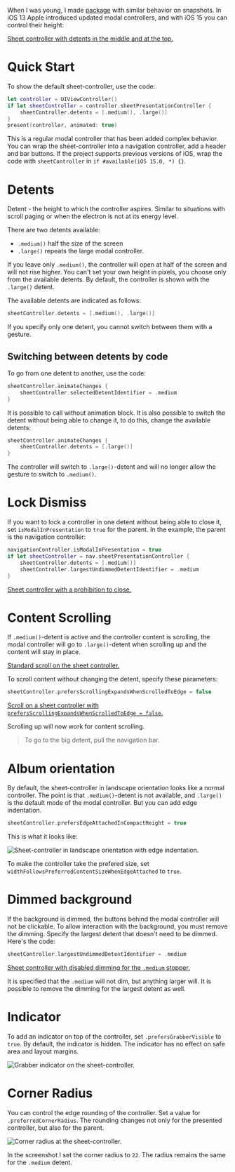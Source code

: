 When I was young, I made [package](https://github.com/ivanvorobei/SPStorkController) with similar behavior on snapshots. In iOS 13 Apple introduced updated modal controllers, and with iOS 15 you can control their height:

[Sheet controller with detents in the middle and at the top.](https://cdn.sparrowcode.io/tutorials/uisheetpresentationcontroller/header.mov)

# Quick Start 

To show the default sheet-controller, use the code:

```swift
let controller = UIViewController()
if let sheetController = controller.sheetPresentationController {
    sheetController.detents = [.medium(), .large()]
}
present(controller, animated: true)
```

This is a regular modal controller that has been added complex behavior. You can wrap the sheet-controller into a navigation controller, add a header and bar buttons. If the project supports previous versions of iOS, wrap the code with `sheetController` in `if #available(iOS 15.0, *) {}`.

# Detents

Detent - the height to which the controller aspires. Similar to situations with scroll paging or when the electron is not at its energy level.

There are two detents available:
- `.medium()` half the size of the screen 
- `.large()` repeats the large modal controller. 

If you leave only `.medium()`, the controller will open at half of the screen and will not rise higher. You can't set your own height in pixels, you choose only from the available detents. By default, the controller is shown with the `.large()` detent.

The available detents are indicated as follows:

```swift
sheetController.detents = [.medium(), .large()]
```

If you specify only one detent, you cannot switch between them with a gesture.

## Switching between detents by code

To go from one detent to another, use the code:

```swift
sheetController.animateChanges {
    sheetController.selectedDetentIdentifier = .medium
}
```

It is possible to call without animation block. It is also possible to switch the detent without being able to change it, to do this, change the available detents:

```swift
sheetController.animateChanges {
    sheetController.detents = [.large()]
}
```

The controller will switch to `.large()`-detent and will no longer allow the gesture to switch to `.medium()`.

# Lock Dismiss

If you want to lock a controller in one detent without being able to close it, set `isModalInPresentation` to `true` for the parent. In the example, the parent is the navigation controller:

```swift
navigationController.isModalInPresentation = true
if let sheetController = nav.sheetPresentationController {
    sheetController.detents = [.medium()]
    sheetController.largestUndimmedDetentIdentifier = .medium
}
```

[Sheet controller with a prohibition to close.](https://cdn.sparrowcode.io/tutorials/uisheetpresentationcontroller/prevent-dismiss.mov)

# Content Scrolling

If `.medium()`-detent is active and the controller content is scrolling, the modal controller will go to `.large()`-detent when scrolling up and the content will stay in place.

[Standard scroll on the sheet controller.](https://cdn.sparrowcode.io/tutorials/uisheetpresentationcontroller/scrolling-expands-true.mov)

To scroll content without changing the detent, specify these parameters:

```swift
sheetController.prefersScrollingExpandsWhenScrolledToEdge = false
```

[Scroll on a sheet controller with `prefersScrollingExpandsWhenScrolledToEdge = false`.](https://cdn.sparrowcode.io/tutorials/uisheetpresentationcontroller/scrolling-expands-false.mov)

Scrolling up will now work for content scrolling. 

> To go to the big detent, pull the navigation bar.

# Album orientation

By default, the sheet-controller in landscape orientation looks like a normal controller. The point is that `.medium()`-detent is not available, and `.large()` is the default mode of the modal controller. But you can add edge indentation.

```swift
sheetController.prefersEdgeAttachedInCompactHeight = true
```

This is what it looks like:

![Sheet-controller in landscape orientation with edge indentation.](https://cdn.sparrowcode.io/tutorials/uisheetpresentationcontroller/edge-attached.png)

To make the controller take the prefered size, set `widthFollowsPreferredContentSizeWhenEdgeAttached` to `true`.

# Dimmed background

If the background is dimmed, the buttons behind the modal controller will not be clickable. To allow interaction with the background, you must remove the dimming. Specify the largest detent that doesn't need to be dimmed. Here's the code:

```swift
sheetController.largestUndimmedDetentIdentifier = .medium
```

[Sheet controller with disabled dimming for the `.medium` stopper.](https://cdn.sparrowcode.io/tutorials/uisheetpresentationcontroller/undimmed-detent.mov)

It is specified that the `.medium` will not dim, but anything larger will. It is possible to remove the dimming for the largest detent as well.

# Indicator

To add an indicator on top of the controller, set `.prefersGrabberVisible` to `true`. By default, the indicator is hidden. The indicator has no effect on safe area and layout margins.

![Grabber indicator on the sheet-controller.](https://cdn.sparrowcode.io/tutorials/uisheetpresentationcontroller/grabber.png)

# Corner Radius

You can control the edge rounding of the controller. Set a value for `.preferredCornerRadius`. The rounding changes not only for the presented controller, but also for the parent.

![Corner radius at the sheet-controller.](https://cdn.sparrowcode.io/tutorials/uisheetpresentationcontroller/corner-radius.png)

In the screenshot I set the corner radius to `22`. The radius remains the same for the `.medium` detent.
